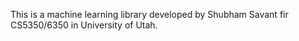 This is a machine learning library developed by Shubham Savant fir CS5350/6350 in University of Utah.